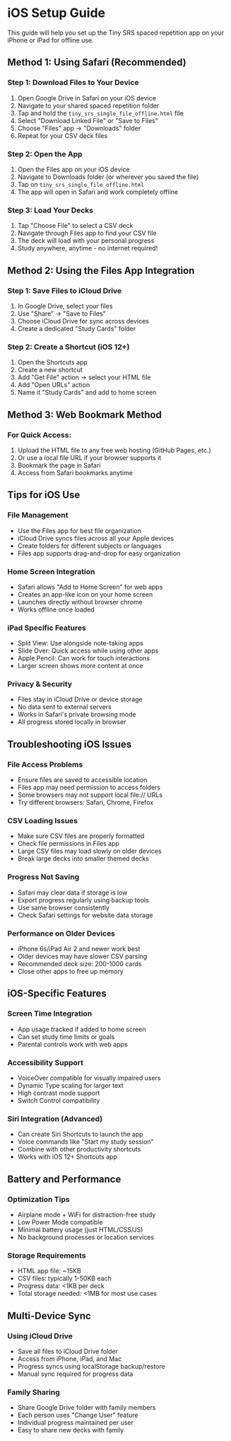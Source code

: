 # iOS Setup Guide

This guide will help you set up the Tiny SRS spaced repetition app on your iPhone or iPad for offline use.

## Method 1: Using Safari (Recommended)

### Step 1: Download Files to Your Device

1. Open Google Drive in Safari on your iOS device
2. Navigate to your shared spaced repetition folder
3. Tap and hold the `tiny_srs_single_file_offline.html` file
4. Select "Download Linked File" or "Save to Files"
5. Choose "Files" app → "Downloads" folder
6. Repeat for your CSV deck files

### Step 2: Open the App

1. Open the Files app on your iOS device
2. Navigate to Downloads folder (or wherever you saved the file)
3. Tap on `tiny_srs_single_file_offline.html`
4. The app will open in Safari and work completely offline

### Step 3: Load Your Decks

1. Tap "Choose File" to select a CSV deck
2. Navigate through Files app to find your CSV file
3. The deck will load with your personal progress
4. Study anywhere, anytime - no internet required!

## Method 2: Using the Files App Integration

### Step 1: Save Files to iCloud Drive

1. In Google Drive, select your files
2. Use "Share" → "Save to Files"
3. Choose iCloud Drive for sync across devices
4. Create a dedicated "Study Cards" folder

### Step 2: Create a Shortcut (iOS 12+)

1. Open the Shortcuts app
2. Create a new shortcut
3. Add "Get File" action → select your HTML file
4. Add "Open URLs" action
5. Name it "Study Cards" and add to home screen

## Method 3: Web Bookmark Method

### For Quick Access:

1. Upload the HTML file to any free web hosting (GitHub Pages, etc.)
2. Or use a local file URL if your browser supports it
3. Bookmark the page in Safari
4. Access from Safari bookmarks anytime

## Tips for iOS Use

### File Management

- Use the Files app for best file organization
- iCloud Drive syncs files across all your Apple devices
- Create folders for different subjects or languages
- Files app supports drag-and-drop for easy organization

### Home Screen Integration

- Safari allows "Add to Home Screen" for web apps
- Creates an app-like icon on your home screen
- Launches directly without browser chrome
- Works offline once loaded

### iPad Specific Features

- Split View: Use alongside note-taking apps
- Slide Over: Quick access while using other apps
- Apple Pencil: Can work for touch interactions
- Larger screen shows more content at once

### Privacy & Security

- Files stay in iCloud Drive or device storage
- No data sent to external servers
- Works in Safari's private browsing mode
- All progress stored locally in browser

## Troubleshooting iOS Issues

### File Access Problems

- Ensure files are saved to accessible location
- Files app may need permission to access folders
- Some browsers may not support local file:// URLs
- Try different browsers: Safari, Chrome, Firefox

### CSV Loading Issues

- Make sure CSV files are properly formatted
- Check file permissions in Files app
- Large CSV files may load slowly on older devices
- Break large decks into smaller themed decks

### Progress Not Saving

- Safari may clear data if storage is low
- Export progress regularly using backup tools
- Use same browser consistently
- Check Safari settings for website data storage

### Performance on Older Devices

- iPhone 6s/iPad Air 2 and newer work best
- Older devices may have slower CSV parsing
- Recommended deck size: 200-1000 cards
- Close other apps to free up memory

## iOS-Specific Features

### Screen Time Integration

- App usage tracked if added to home screen
- Can set study time limits or goals
- Parental controls work with web apps

### Accessibility Support

- VoiceOver compatible for visually impaired users
- Dynamic Type scaling for larger text
- High contrast mode support
- Switch Control compatibility

### Siri Integration (Advanced)

- Can create Siri Shortcuts to launch the app
- Voice commands like "Start my study session"
- Combine with other productivity shortcuts
- Works with iOS 12+ Shortcuts app

## Battery and Performance

### Optimization Tips

- Airplane mode + WiFi for distraction-free study
- Low Power Mode compatible
- Minimal battery usage (just HTML/CSS/JS)
- No background processes or location services

### Storage Requirements

- HTML app file: ~15KB
- CSV files: typically 1-50KB each
- Progress data: <1KB per deck
- Total storage needed: <1MB for most use cases

## Multi-Device Sync

### Using iCloud Drive

- Save all files to iCloud Drive folder
- Access from iPhone, iPad, and Mac
- Progress syncs using localStorage backup/restore
- Manual sync required for progress data

### Family Sharing

- Share Google Drive folder with family members
- Each person uses "Change User" feature
- Individual progress maintained per user
- Easy to share new decks with family